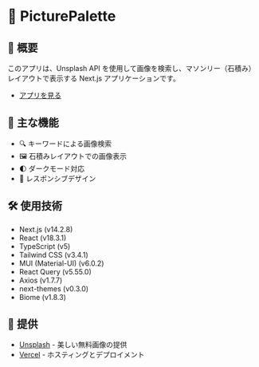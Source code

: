 # 📸 PicturePalette

## 🌟 概要

このアプリは、Unsplash API を使用して画像を検索し、マソンリー（石積み）レイアウトで表示する Next.js アプリケーションです。

- [アプリを見る](https://dev-masonry-layouts-nextjs.vercel.app/)

## 🚀 主な機能

- 🔍 キーワードによる画像検索
- 🖼️ 石積みレイアウトでの画像表示
- 🌓 ダークモード対応
- 📱 レスポンシブデザイン

## 🛠️ 使用技術

- Next.js (v14.2.8)
- React (v18.3.1)
- TypeScript (v5)
- Tailwind CSS (v3.4.1)
- MUI (Material-UI) (v6.0.2)
- React Query (v5.55.0)
- Axios (v1.7.7)
- next-themes (v0.3.0)
- Biome (v1.8.3)

## 🙏 提供

- [Unsplash](https://unsplash.com/) - 美しい無料画像の提供
- [Vercel](https://vercel.com/) - ホスティングとデプロイメント
